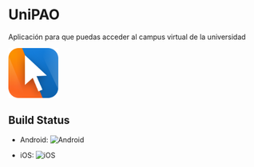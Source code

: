 # UniPAO

Aplicación para que puedas acceder al campus virtual de la universidad

<img src="https://github.com/jerson/unipao/raw/master/src/images/icon.png" width="100" />

## Build Status

- Android:
![Android](https://build.appcenter.ms/v0.1/apps/a6be1fec-5345-4935-bf67-7d0190a4502d/branches/master/badge)

- iOS:
![iOS](https://build.appcenter.ms/v0.1/apps/867255d2-173a-4427-bd79-25545154c468/branches/master/badge)
